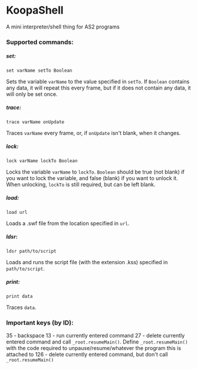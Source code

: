 # KoopaShell
A mini interpreter/shell thing for AS2 programs

### Supported commands:
##### set:
`set varName setTo Boolean`

Sets the variable `varName` to the value specified in `setTo`. If `Boolean` contains any data, it will repeat this every frame, but if it does not contain any data, it will only be set once.

##### trace:
`trace varName onUpdate`

Traces `varName` every frame, or, if `onUpdate` isn't blank, when it changes.

##### lock:
`lock varName lockTo Boolean`

Locks the variable `varName` to `lockTo`. `Boolean` should be true (not blank) if you want to lock the variable, and false (blank) if you want to unlock it. When unlocking, `lockTo` is still required, but can be left blank.

##### load:
`load url`

Loads a .swf file from the location specified in `url`.

##### ldsr:
`ldsr path/to/script`

Loads and runs the script file (with the extension .kss) specified in `path/to/script`.

##### print:
`print data`

Traces `data`.

### Important keys (by ID):
35 - backspace
13 - run currently entered command
27 - delete currently entered command and call `_root.resumeMain()`. Define `_root.resumeMain()` with the code required to unpause/resume/whatever the program this is attached to
126 - delete currently entered command, but don't call `_root.resumeMain()`
